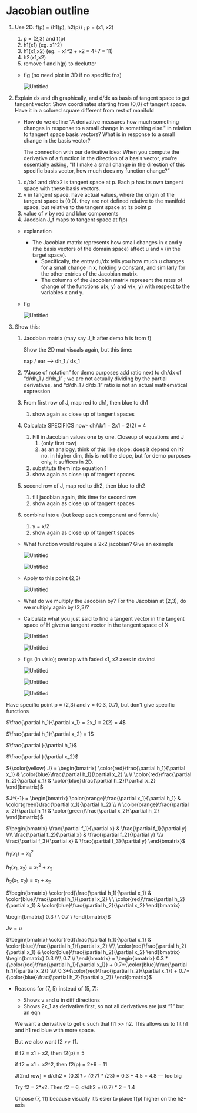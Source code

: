 # Jacobian outline

1. Use 2D: f(p) = (h1(p), h2(p)) ; p = (x1, x2)
    1. p = (2,3) and f(p)
    2. h1(x1) (eg. x1^2)
    3. h1(x1,x2) (eg. = x1^2 + x2 = 4+7 = 11)
    4. h2(x1,x2)
    5. remove f and h(p) to declutter
    - fig (no need plot in 3D if no specific fns)
        
        ![Untitled](Jacobian%20outline%2096c2d1bccc7e41339d6663ad9d922e12/Untitled.png)
        
2. Explain dx and dh graphically, and d/dx as basis of tangent space to get tangent vector. Show coordinates starting from (0,0) of tangent space. Have it in a colored square different from rest of manifold
    - How do we define "A derivative measures how much something changes in response to a small change in something else." in relation to tangent space basis vectors? What is in response to a small change in the basis vector?
        
        The connection with our derivative idea: When you compute the derivative of a function in the direction of a basis vector, you're essentially asking, "If I make a small change in the direction of this specific basis vector, how much does my function change?”
        
    1. d/dx1 and d/dx2 is tangent space at p. Each p has its own tangent space with these basis vectors.
    2. v in tangent space. have actual values, where the origin of the tangent space is (0,0). they are not defined relative to the manifold space, but relative to the tangent space at its point p
    3. value of v by red and blue components
    4. Jacobian J_f maps to tangent space at f(p)
    - explanation
        - The Jacobian matrix represents how small changes in x and y (the basis vectors of the domain space) affect u and v (in the target space).
            - Specifically, the entry du/dx tells you how much u changes for a small change in x, holding y constant, and similarly for the other entries of the Jacobian matrix.
            - The columns of the Jacobian matrix represent the rates of change of the functions u(x, y) and v(x, y) with respect to the variables x and y.
        
    - fig
        
        ![Untitled](Jacobian%20outline%2096c2d1bccc7e41339d6663ad9d922e12/Untitled%201.png)
        
3. Show this:
    1. Jacobian matrix (may say J_h after demo h is from f)
        
        Show the 2D mat visuals again, but this time:
        
        nap / ear —> dh_1 / dx_1
        
    2. “Abuse of notation” for demo purposes add ratio next to dh/dx of “d/dh_1 / d/dx_1” ; we are not actually dividing by the partial derivatives, and “d/dh_1 / d/dx_1” ratio is not an actual mathematical expression
    3. From first row of J, map red to dh1, then blue to dh1
        1. show again as close up of tangent spaces
    4. Calculate SPECIFICS now- dh/dx1 = 2x1 = 2(2) = 4
        1. Fill in Jacobian values one by one. Closeup of equations and J
            1. (only first row)
            2. as an analogy, think of this like slope: does it depend on it? no. in higher dim, this is not the slope, but for demo purposes only, it suffices in 2D.
        2. substitute them into equation 1
        3. show again as close up of tangent spaces
    5. second row of J, map red to dh2, then blue to dh2
        1. fill jacobian again, this time for second row
        2. show again as close up of tangent spaces
    6. combine into u (but keep each component and formula)
        1. y = x/2
        2. show again as close up of tangent spaces
    - What function would require a 2x2 jacobian? Give an example
        
        ![Untitled](Jacobian%20outline%2096c2d1bccc7e41339d6663ad9d922e12/Untitled%202.png)
        
        ![Untitled](Jacobian%20outline%2096c2d1bccc7e41339d6663ad9d922e12/Untitled%203.png)
        
    - Apply to this point (2,3)
        
        ![Untitled](Jacobian%20outline%2096c2d1bccc7e41339d6663ad9d922e12/Untitled%204.png)
        
    - What do we multiply the Jacobian by? For the Jacobian at (2,3), do we multiply again by (2,3)?
    - Calculate what you just said to find a tangent vector in the tangent space of H given a tangent vector in the tangent space of X
        
        ![Untitled](Jacobian%20outline%2096c2d1bccc7e41339d6663ad9d922e12/Untitled%205.png)
        
        ![Untitled](Jacobian%20outline%2096c2d1bccc7e41339d6663ad9d922e12/Untitled%206.png)
        
    - figs (in visio); overlap with faded x1, x2 axes in davinci
        
        ![Untitled](Jacobian%20outline%2096c2d1bccc7e41339d6663ad9d922e12/Untitled%207.png)
        
        ![Untitled](Jacobian%20outline%2096c2d1bccc7e41339d6663ad9d922e12/Untitled%208.png)
        
        ![Untitled](Jacobian%20outline%2096c2d1bccc7e41339d6663ad9d922e12/Untitled%209.png)
        
    

Have specific point p = (2,3) and v = (0.3, 0.7), but don’t give specific functions

$\frac{\partial h_1}{\partial x_1} = 2x_1 = 2(2) = 4$

$\frac{\partial h_1}{\partial x_2} = 1$

$\frac{\partial }{\partial h_1}$

$\frac{\partial }{\partial x_2}$

${\color{yellow} J} = \begin{bmatrix}
\color{red}\frac{\partial h_1}{\partial x_1} & \color{blue}\frac{\partial h_1}{\partial x_2} \\
\\
\color{red}\frac{\partial h_2}{\partial x_1} & \color{blue}\frac{\partial h_2}{\partial x_2}
\end{bmatrix}$

$J^{-1} = \begin{bmatrix}
\color{orange}\frac{\partial x_1}{\partial h_1} & \color{green}\frac{\partial x_1}{\partial h_2} \\
\\
\color{orange}\frac{\partial x_2}{\partial h_1} & \color{green}\frac{\partial x_2}{\partial h_2}
\end{bmatrix}$

$\begin{bmatrix}
\frac{\partial f_1}{\partial x} & \frac{\partial f_1}{\partial y} \\\\
\frac{\partial f_2}{\partial x} & \frac{\partial f_2}{\partial y} \\\\
\frac{\partial f_3}{\partial x} & \frac{\partial f_3}{\partial y}
\end{bmatrix}$

$h_1(x_1) = {x_1}^2$

$h_1(x_1, x_2) = {x_1}^2 + x_2$

$h_2(x_1, x_2) = {x_1} + x_2$

$\begin{bmatrix}
\color{red}\frac{\partial h_1}{\partial x_1} & \color{blue}\frac{\partial h_1}{\partial x_2} \\
\\
\color{red}\frac{\partial h_2}{\partial x_1} & \color{blue}\frac{\partial h_2}{\partial x_2}
\end{bmatrix}

\begin{bmatrix}
0.3 \\
\\
0.7 \\
\end{bmatrix}$

$Jv = u$

$\begin{bmatrix}
\color{red}\frac{\partial h_1}{\partial x_1} & \color{blue}\frac{\partial h_1}{\partial x_2} \\\\
\color{red}\frac{\partial h_2}{\partial x_1} & \color{blue}\frac{\partial h_2}{\partial x_2}
\end{bmatrix}
\begin{bmatrix}
0.3 \\\\
0.7 \\
\end{bmatrix} = \begin{bmatrix}
0.3 *{\color{red}\frac{\partial h_1}{\partial x_1}} + 0.7*{\color{blue}\frac{\partial h_1}{\partial x_2}} \\\\
0.3*{\color{red}\frac{\partial h_2}{\partial x_1}} + 0.7*{\color{blue}\frac{\partial h_2}{\partial x_2}}
\end{bmatrix}$

- Reasons for (7, 5) instead of (5, 7):
    - Shows v and u in diff directions
    - Shows 2x_1 as derivative first, so not all derivatives are just “1” but an eqn
    
    We want a derivative to get u such that h1 >> h2. This allows us to fit h1 and h1 red blue with more space.
    
    But we also want f2 >> f1.
    
    if f2 = x1 + x2, then f2(p) = 5
    
    if f2 = x1 + x2^2, then f2(p) = 2+9 = 11
    
    J[2nd row] = d/dh2 = (0.3)*1 + (0.7) * (2*3) = 0.3 + 4.5 = 4.8 — too big
    
    Try f2 = 2*x2. Then f2 = 6, d/dh2 = (0.7) * 2 = 1.4
    
    Choose (7, 11) because visually it’s esier to place f(p) higher on the h2-axis